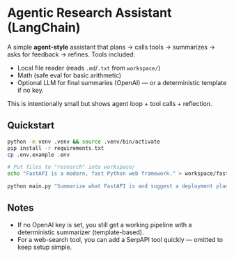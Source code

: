 
# Agentic Research Assistant (LangChain)

A simple **agent-style** assistant that plans → calls tools → summarizes → asks for feedback → refines.
Tools included:
- Local file reader (reads `.md`/`.txt` from `workspace/`)
- Math (safe eval for basic arithmetic)
- Optional LLM for final summaries (OpenAI) — or a deterministic template if no key.

This is intentionally small but shows agent loop + tool calls + reflection.

## Quickstart
```bash
python -m venv .venv && source .venv/bin/activate
pip install -r requirements.txt
cp .env.example .env

# Put files to "research" into workspace/
echo "FastAPI is a modern, fast Python web framework." > workspace/fastapi_notes.txt

python main.py "Summarize what FastAPI is and suggest a deployment plan."
```

## Notes
- If no OpenAI key is set, you still get a working pipeline with a deterministic summarizer (template-based).
- For a web-search tool, you can add a SerpAPI tool quickly — omitted to keep setup simple.
